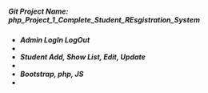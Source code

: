 <h5><strong>Git Project Name: </strong>php_Project_1_Complete_Student_REsgistration_System<h5>

<ul>
<li>Admin LogIn LogOut<li>
<li>Student Add, Show List, Edit, Update<li>
<li>Bootstrap, php, JS<li>
</ul>

